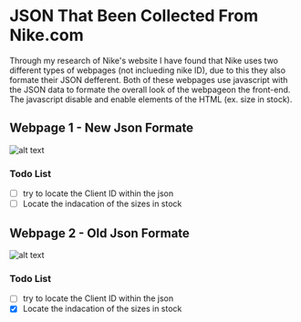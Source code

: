 # JSON That Been Collected From Nike.com

Through my research of Nike's website I have found that Nike uses two different types of webpages (not inclueding nike ID), due to this they also formate their JSON defferent. Both of these webpages use javascript with the JSON data to formate the overall look of the webpageon the front-end. The javascript disable and enable elements of the HTML (ex. size in stock).

## Webpage 1 - New Json Formate

![alt text](https://github.com/MJC17/Nike-Stock-Moniter/blob/master/Data%20Collected%20From%20Nike/Images/Screen%20Shot%202018-03-09%20at%2012.19.28%20PM.png)


### Todo List
- [ ] try to locate the Client ID within the json
- [ ] Locate the indacation of the sizes in stock

## Webpage 2 - Old Json Formate

![alt text](https://github.com/MJC17/Nike-Stock-Moniter/blob/master/Data%20Collected%20From%20Nike/Images/Screen%20Shot%202018-03-09%20at%2012.19.55%20PM.png)


### Todo List
- [ ] try to locate the Client ID within the json
- [x] Locate the indacation of the sizes in stock

